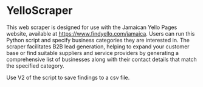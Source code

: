 # YelloScraper

This web scraper is designed for use with the Jamaican Yello Pages website, available at https://www.findyello.com/jamaica. Users can run this Python script and specify business categories they are interested in. The scraper facilitates B2B lead generation, helping to expand your customer base or find suitable suppliers and service providers by generating a comprehensive list of businesses along with their contact details that match the specified category.

Use V2 of the script to save findings to a csv file.
